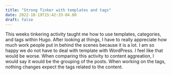 ```yaml
---
title: "Strong Tinker with templates and tags"
date: 2022-10-19T15:42:33-04.00
draft: false
---
```


This weeks tinkering activity taught me how to use templates, categories, and tags within Hugo. After looking at things, I have to really appreciate how much work people put in behind the scenes because it is a lot. I am so happy we do not have to deal with template with WordPress. I feel like that would be worse. When comparing this activity to content aggreation, I would say it would be the grouping of the posts. When working on the tags, nothing changes expect the tags related to the content.
